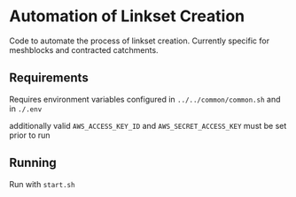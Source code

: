 # Automation of Linkset Creation

Code to automate the process of linkset creation. Currently specific for meshblocks and contracted catchments.

## Requirements

Requires environment variables configured in `../../common/common.sh` and in `./.env`

additionally valid `AWS_ACCESS_KEY_ID` and `AWS_SECRET_ACCESS_KEY` must be set prior to run

## Running

Run with `start.sh`
